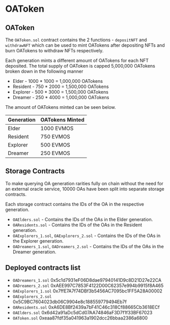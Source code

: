# OAToken

## OAToken

The `OAToken.sol` contract contains the 2 functions - `depositNFT` and `withdrawNFT` which can be used
to mint OATokens after depositing NFTs and burn OATokens to withdraw NFTs respectively.

Each generation mints a different amount of OATokens for each NFT deposited. 
The total supply of OAToken is capped 5,000,000 OATokens broken down in the following manner

- Elder - 1000 * 1000 = 1,000,000 OATokens
- Resident - 750 * 2000 = 1,500,000 OATokens
- Explorer - 500 * 3000 = 1,500,000 OATokens
- Dreamer - 250 * 4000 = 1,000,000 OATokens

The amount of OATokens minted can be seen below.

| Generation | OATokens Minted |
|------------|-----------------|
| Elder      | 1000 EVMOS      |
| Resident   | 750 EVMOS       |
| Explorer   | 500 EVMOS       |
| Dreamer    | 250 EVMOS       |


## Storage Contracts

To make querying OA generation rarities fully on chain without the need for an external oracle service, 
10000 OAs have been split into separate storage contracts. 

Each storage contract contains the IDs of the OA in the respective generation.

- `OAElders.sol` - Contains the IDs of the OAs in the Elder generation.
- `OAResidents.sol` - Contains the IDs of the OAs in the Resident generation.
- `OAExplorers_1.sol`, `OAExplorers_2.sol` - Contains the IDs of the OAs in the Explorer generation.
- `OADreamers_1.sol`, `OADreamers_2.sol` - Contains the IDs of the OAs in the Dreamer generation.

## Deployed contracts list
- `OADreamers_1.sol` 0x5c1d7931eF06D8dae97940141D9c8D21D27e22CA
- `OADreamers_2.sol` 0xAEE997C7853F4122D00C62357e994b9915f8A465
- `OAExplorers_1.sol` 0x7ffE7A7f74DBf3b5456AC7095bc1FF5A28A00002
- `OAExplorers_2.sol` 0x5C9BC7604023db06C9904e8c188559779494Eb7f
- `OAResidents.sol` 0xA6DE8Bf2439a7bF41C46c318Cf88665Cb3618ECf
- `OAElders.sol` 0x6d42a91aDc5dCd07AA74846aF3D7f1f33BF67023
- `OAToken.sol` 0xeaa87fdf35a041963a1902dcc26bbaa2386a6800
